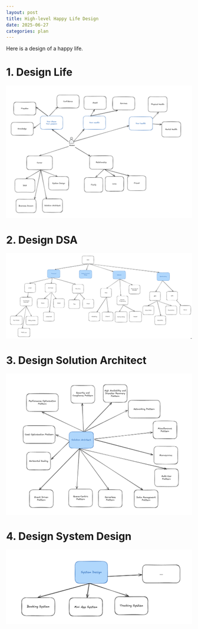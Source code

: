 ```yaml
---
layout: post
title: High-level Happy Life Design
date: 2025-06-27
categories: plan
---
```


Here is a design of a happy life.

# 1. Design Life

![](/images/Design/life_design.png)

# 2. Design DSA

![](/images/Design/dsa_design.png)

# 3. Design Solution Architect

![](/images/Design/solution_architect_design.png)

# 4. Design System Design

![](/images/Design/system_design_design.png)
